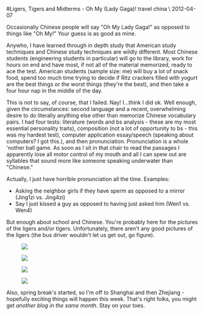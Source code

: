 <!-- layout: post
categories: 
- travel
- china
title: Ligers, Tigers and Midterms - Oh My (Lady Gaga)!
date: 2012-04-07
-->
#Ligers, Tigers and Midterms - Oh My (Lady Gaga)!
<tag>travel</tag> <tag>china</tag> \\ 2012-04-07

Occasionally Chinese people will say "Oh My Lady Gaga!" as opposed to things like "Oh My!" Your guess is as good as mine.

Anywho, I have learned through in depth study that American study techniques and Chinese study techniques are wildly different. Most Chinese students (engineering students in particular) will go to the library, work for hours on end and have most, if not all of the material memorized, ready to ace the test. American students (sample size: me) will buy a lot of snack food, spend too much time trying to decide if Ritz crackers filled with yogurt are the best things or the worst things (they're the best), and then take a four hour nap in the middle of the day.
<!-- more -->

This is not to say, of course, that I failed. Nay! I...think I did ok. Well enough, given the circumstances: second language and a recent, overwhelming desire to do literally anything else other than memorize Chinese vocabulary pairs. I had four tests: literature (words and bs analysis - these are my most essential personality traits), composition (not a lot of opportunity to bs - this was my hardest test), computer application essay/speech (speaking about computers? I got this.), and then pronunciation. Pronunciation is a whole 'nother ball game. As soon as I sit in that chair to read the passages I apparently lose all motor control of my mouth and all I can spew out are syllables that sound more like someone speaking underwater than "Chinese."

Actually, I just have horrible pronunciation all the time. Examples:

* Asking the neighbor girls if they have sperm as opposed to a mirror (Jing1zi vs. Jing4zi)
* Say I just kissed a guy as opposed to having just asked him (Wen1 vs. Wen4)

But enough about school and Chinese. You're probably here for the pictures of the ligers and/or tigers. Unfortunately, there aren't any good pictures of the ligers (the bus driver wouldn't let us get out, go figure).

<figure>
	<img src="/images/harbin-lt1.jpg" />
</figure>
<figure>
	<img src="/images/harbin-lt2.jpg" />
</figure>
<figure>
	<img src="/images/harbin-lt3.jpg" />
</figure>
<figure>
	<img src="/images/harbin-lt4.jpg" />
</figure>

Also, spring break's started, so I'm off to Shanghai and then Zhejiang - hopefully exciting things will happen this week. That's right folks, you might get *another blog in the same month*. Stay on your toes.

